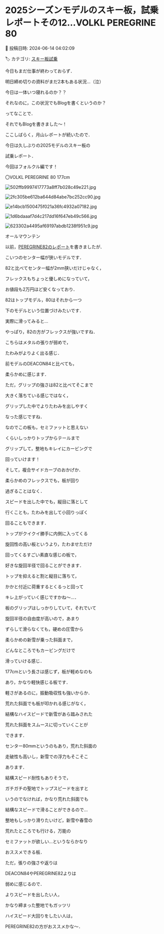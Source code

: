 # 2025シーズンモデルのスキー板，試乗レポートその12…VOLKL PEREGRINE 80

📅 投稿日時: 2024-06-14 04:02:09

🏷️ カテゴリ: [スキー板試乗](c0bd8048615710cee890e403a36cc9a2b.md)

今日もまだ仕事が終わっておらず．


明日締め切りの資料がまだ2本もある状況…（泣）





今日は一体いつ寝れるのか？？


それなのに，この状況でもBlogを書くというのか？





ってなことで．


それでもBlogを書きました～！


ここしばらく，月山レポートが続いたので．


今日は久しぶりの2025モデルのスキー板の


試乗レポート．


今回はフォルクル編です！[]()








〇VOLKL PEREGRINE 80 177cm







![502ffb9997417773a8ff7b028c49e221.jpg](images/502ffb9997417773a8ff7b028c49e221.jpg)









![2fc305be612ba644d84abe7bc252cc90.jpg](images/2fc305be612ba644d84abe7bc252cc90.jpg)









![e14bcb1500475f021a36fc4932a07182.jpg](images/e14bcb1500475f021a36fc4932a07182.jpg)









![1d6bdaaaf7d4c217dd16f647eb49c566.jpg](images/1d6bdaaaf7d4c217dd16f647eb49c566.jpg)









![623302a4495af69197abdb1238f951c9.jpg](images/623302a4495af69197abdb1238f951c9.jpg)







オールマウンテン





以前，[PEREGRINE82のレポート](ec47f85c1c7783c522132d9b2da602343.md)を書きましたが．


こいつのセンター幅が狭いモデルです．





82と比べてセンター幅が2mm狭いだけじゃなく，


フレックスもちょっと優しめになっていて，


お値段も2万円ほど安くなっており．


82はトップモデル，80はそれから一つ


下のモデルという位置づけみたいです．





実際に滑ってみると…


やっぱり，82の方がフレックスが強いですね．


こちらはメタルの張りが弱めで，


たわみがよりよく出る感じ．


前モデルのDEACON84と比べても，


柔らかめに感じます．





ただ，グリップの強さは82と比べてそこまで


大きく落ちている感じではなく，


グリップした中でよりたわみを出しやすく


なった感じですね．





なのでこの板も，セミファットと思えない


くらいしっかりトップからテールまで


グリップして，整地もキレイにカービングで


回っていけます！





そして，複合サイドカーブのおかげか．


柔らかめのフレックスでも，板が回り


過ぎることはなく．


スピードを出した中でも，縦目に落として


行くことも，たわみを出して小回りっぽく


回ることもできます．





トップがクイクイ勝手に内側に入ってくる


旋回性の高い板というより，たわませただけ


回ってくるすごい素直な感じの板で，


好きな旋回半径で回ることができます．





トップを抑えると割と縦目に落ちて，


かかと付近に荷重するとくるっと回って


キレ上がっていく感じですかね～…．





板のグリップはしっかりしていて，それでいて


旋回半径の自由度が高いので，あまり


ずらして滑らなくても，硬めの圧雪から


柔らかめの新雪が乗った斜面まで，


どんなところでもカービングだけで


滑っていける感じ．





177cmという長さは感じず，板が軽めなのも


あり，かなり軽快感じる板です．





軽さがあるのに，振動吸収性も強いからか．


荒れた斜面でも板が叩かれる感じがなく，


結構なハイスピードで新雪があら踏みされた


荒れた斜面をスムースに切っていくことが


できます．


センター80mmというのもあり，荒れた斜面の


走破性も高いし，新雪での浮力もそこそこ


あります．





結構スピード耐性もありそうで，


ガチガチの聖地でトップスピードを出すと


いうのでなければ，かなり荒れた斜面でも


結構なスピードで滑ることができるので…





整地もしっかり滑りたいけど，新雪や春雪の


荒れたところでも行ける，万能の


セミファットが欲しい…というならかなり


おススメできる板．





ただ，張りの強さや返りは


DEACON84やPEREGRINE82よりは


弱めに感じるので．


よりスピードを出したい人，


かなり締まった整地でもガッツリ


ハイスピード大回りをしたい人は，


PEREGRINE82の方がおススメかな～．
